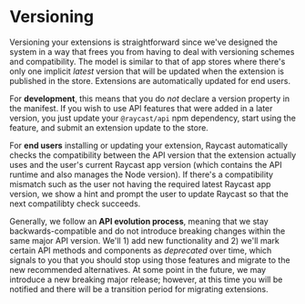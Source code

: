 # Versioning

Versioning your extensions is straightforward since we've designed the system in a way that frees you from having to deal with versioning schemes and compatibility. The model is similar to that of app stores where there's only one implicit *latest* version that will be updated when the extension is published in the store. Extensions are automatically updated for end users.

For **development**, this means that you do *not* declare a version property in the manifest. If you wish to use API features that were added in a later version, you just update your `@raycast/api` npm dependency, start using the feature, and submit an extension update to the store.

For **end users** installing or updating your extension, Raycast automatically checks the compatibility between the API version that the extension actually uses and the user's current Raycast app version (which contains the API runtime and also manages the Node version). If there's a compatibility mismatch such as the user not having the required latest Raycast app version, we show a hint and prompt the user to update Raycast so that the next compatilibty check succeeds. 

Generally, we follow an **API evolution process**, meaning that we stay backwards-compatible and do not introduce breaking changes within the same major API version. We'll 1) add new functionality and 2) we'll mark certain API methods and components as *deprecated* over time, which signals to you that you should stop using those features and migrate to the new recommended alternatives. At some point in the future, we may introduce a new breaking major release; however, at this time you will be notified and there will be a transition period for migrating extensions.
